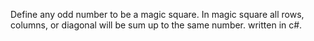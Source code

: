 Define any odd number to be a magic square. In magic square all rows, columns, or diagonal will be sum up to the same number. written in c#.
